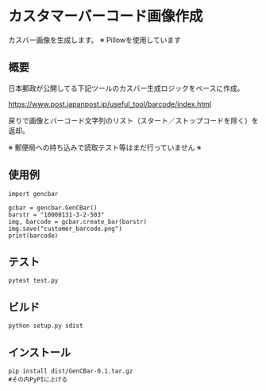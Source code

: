 # カスタマーバーコード画像作成

カスバー画像を生成します。
※ Pillowを使用しています

## 概要

日本郵政が公開してる下記ツールのカスバー生成ロジックをベースに作成。

https://www.post.japanpost.jp/useful_tool/barcode/index.html

戻りで画像とバーコード文字列のリスト（スタート／ストップコードを除く）を返却。

※ 郵便局への持ち込みで読取テスト等はまだ行っていません ※

## 使用例

```
import gencbar

gcbar = gencbar.GenCBar()
barstr = "10000131-3-2-503"
img, barcode = gcbar.create_bar(barstr)
img.save("customer_barcode.png")
print(barcode)
```


## テスト

```
pytest test.py
```


## ビルド

```
python setup.py sdist
```



## インストール

```
pip install dist/GenCBar-0.1.tar.gz
#その内PyPIに上げる
```




